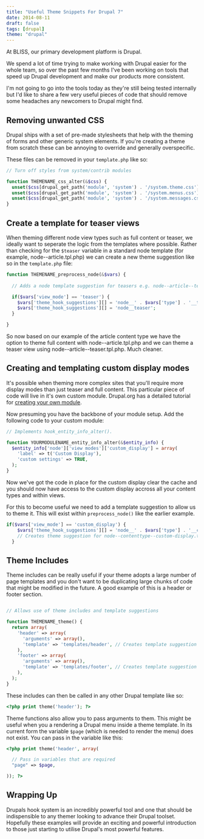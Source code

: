 ```yaml
---
title: "Useful Theme Snippets For Drupal 7"
date: 2014-08-11
draft: false
tags: [drupal]
theme: "drupal"
---
```


At BLISS, our primary development platform is Drupal. 

We spend a lot of time trying to make working with Drupal easier for the whole team, so over the past few months I've been working on tools that speed up Drupal development and make our products more consistent.

I'm not going to go into the tools today as they're still being tested internally but I'd like to share a few very useful pieces of code that should remove some headaches any newcomers to Drupal might find.

## Removing unwanted CSS

Drupal ships with a set of pre-made stylesheets that help with the theming of forms and other generic system elements. If you're creating a theme from scratch these can be annoying to override and generally overspecific.

These files can be removed in your <code>template.php</code> like so:

```php
// Turn off styles from system/contrib modules

function THEMENAME_css_alter(&$css) {
  unset($css[drupal_get_path('module', 'system') . '/system.theme.css']);
  unset($css[drupal_get_path('module', 'system') . '/system.menus.css']);
  unset($css[drupal_get_path('module', 'system') . '/system.messages.css']);
}
```

## Create a template for teaser views

When theming different node view types such as full content or teaser, we ideally want to seperate the logic from the templates where possible. Rather than checking for the <code>$teaser</code> variable in a standard node template (for example, node--article.tpl.php) we can create a new theme suggestion like so in the <code>template.php</code> file:

```php
function THEMENAME_preprocess_node(&$vars) {
  
  // Adds a node template suggestion for teasers e.g. node--article--teaser.tpl.php

  if($vars['view_mode'] == 'teaser') {
    $vars['theme_hook_suggestions'][] = 'node__' . $vars['type'] . '__teaser';
    $vars['theme_hook_suggestions'][] = 'node__teaser';
  }

}
```

So now based on our example of the article content type we have the option to theme full content with node--article.tpl.php and we can theme a teaser view using node--article--teaser.tpl.php. Much cleaner.

## Creating and templating custom display modes

It's possible when theming more complex sites that you'll require more display modes than just teaser and full content. This particular piece of code will live in it's own custom module. Drupal.org has a detailed tutorial for <a href="https://www.drupal.org/node/1074360" target="_blank">creating your own module</a>.

Now presuming you have the backbone of your module setup. Add the following code to your custom module:

```php
// Implements hook_entity_info_alter().

function YOURMODULENAME_entity_info_alter(&$entity_info) {
  $entity_info['node']['view modes']['custom_display'] = array(
    'label' => t('Custom Display'),
    'custom settings' => TRUE,
  );
}
```

Now we've got the code in place for the custom display clear the cache and you should now have access to the custom display accross all your content types and within views.

For this to become useful we need to add a template suggestion to allow us to theme it. This will exist within <code>preprocess_node()</code> like the earlier example.

```php
if($vars['view_mode'] == 'custom_display') {
    $vars['theme_hook_suggestions'][] = 'node__' . $vars['type'] . '__custom-display';
    // Creates theme suggestion for node--contenttype--custom-display.tpl.php
  }
```


## Theme Includes

Theme includes can be really useful if your theme adopts a large number of page templates and you don't want to be duplicating large chunks of code that might be modified in the future. A good example of this is a header or footer section.

```php

// Allows use of theme includes and template suggestions

function THEMENAME_theme() {
  return array(
    'header' => array(
      'arguments' => array(),
      'template' => 'templates/header', // Creates template suggestion for header.tpl.php
    ),
    'footer' => array(
      'arguments' => array(),
      'template' => 'templates/footer', // Creates template suggestion for footer.tpl.php
    ),
  );
}
```

These includes can then be called in any other Drupal template like so:

```php
<?php print theme('header'); ?>
```

Theme functions also allow you to pass arguments to them. This might be useful when you a rendering a Drupal menu inside a theme template. In its current form the variable <code>$page</code> (which is needed to render the menu) does not exist. You can pass in the variable like this:

```php
<?php print theme('header', array(

  // Pass in variables that are required
  "page" => $page,

)); ?>
```

## Wrapping Up

Drupals hook system is an incredibly powerful tool and one that should be indispensible to any themer looking to advance their Drupal toolset. Hopefully these examples will provide an exciting and powerful introduction to those just starting to utilise Drupal's most powerful features.
